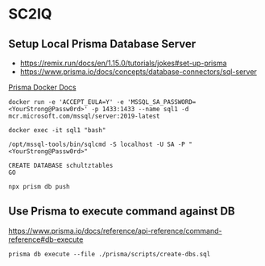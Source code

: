 # SC2IQ

## Setup Local Prisma Database Server

- https://remix.run/docs/en/1.15.0/tutorials/jokes#set-up-prisma
- https://www.prisma.io/docs/concepts/database-connectors/sql-server


[Prisma Docker Docs](https://www.prisma.io/docs/concepts/database-connectors/sql-server/sql-server-docker)

```
docker run -e 'ACCEPT_EULA=Y' -e 'MSSQL_SA_PASSWORD=<YourStrong@Passw0rd>' -p 1433:1433 --name sql1 -d mcr.microsoft.com/mssql/server:2019-latest
```

```
docker exec -it sql1 "bash"
```

```
/opt/mssql-tools/bin/sqlcmd -S localhost -U SA -P "<YourStrong@Passw0rd>"
```

```
CREATE DATABASE schultztables
GO
```

```
npx prism db push
```

## Use Prisma to execute command against DB

<https://www.prisma.io/docs/reference/api-reference/command-reference#db-execute>

```
prisma db execute --file ./prisma/scripts/create-dbs.sql
```
